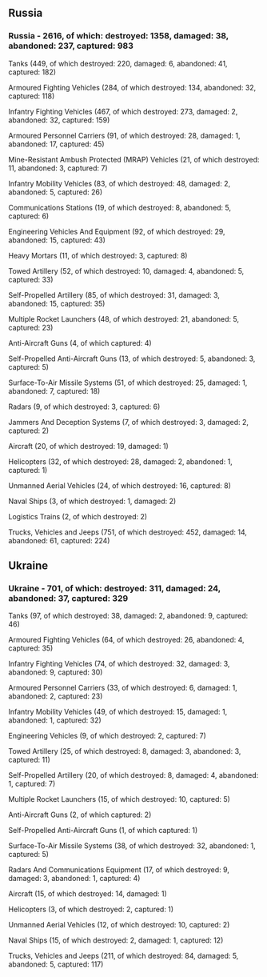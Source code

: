
 
 ## Russia
 
 ### Russia - 2616, of which: destroyed: 1358, damaged: 38, abandoned: 237, captured: 983

 

 

 Tanks (449, of which destroyed: 220, damaged: 6, abandoned: 41, captured: 182)

 Armoured Fighting Vehicles (284, of which destroyed: 134, abandoned: 32, captured: 118)

 Infantry Fighting Vehicles (467, of which destroyed: 273, damaged: 2, abandoned: 32, captured: 159)

 Armoured Personnel Carriers (91, of which destroyed: 28, damaged: 1, abandoned: 17, captured: 45)

 Mine-Resistant Ambush Protected (MRAP) Vehicles (21, of which destroyed: 11, abandoned: 3, captured: 7)

 Infantry Mobility Vehicles (83, of which destroyed: 48, damaged: 2, abandoned: 5, captured: 26)

 Communications Stations (19, of which destroyed: 8, abandoned: 5, captured: 6)

 Engineering Vehicles And Equipment (92, of which destroyed: 29, abandoned: 15, captured: 43)

 Heavy Mortars (11, of which destroyed: 3, captured: 8)

 Towed Artillery (52, of which destroyed: 10, damaged: 4, abandoned: 5, captured: 33)

 Self-Propelled Artillery (85, of which destroyed: 31, damaged: 3, abandoned: 15, captured: 35)

 Multiple Rocket Launchers (48, of which destroyed: 21, abandoned: 5, captured: 23)

 Anti-Aircraft Guns (4, of which captured: 4)

 Self-Propelled Anti-Aircraft Guns (13, of which destroyed: 5, abandoned: 3, captured: 5)

 Surface-To-Air Missile Systems (51, of which destroyed: 25, damaged: 1, abandoned: 7, captured: 18)

 Radars (9, of which destroyed: 3, captured: 6)

 Jammers And Deception Systems (7, of which destroyed: 3, damaged: 2, captured: 2)

 Aircraft (20, of which destroyed: 19, damaged: 1)

 Helicopters (32, of which destroyed: 28, damaged: 2, abandoned: 1, captured: 1)

 Unmanned Aerial Vehicles (24, of which destroyed: 16, captured: 8)

 Naval Ships (3, of which destroyed: 1, damaged: 2)

 Logistics Trains (2, of which destroyed: 2)

 Trucks, Vehicles and Jeeps (751, of which destroyed: 452, damaged: 14, abandoned: 61, captured: 224)

 
 
 ## Ukraine
 
 ### Ukraine - 701, of which: destroyed: 311, damaged: 24, abandoned: 37, captured: 329

 

 

 Tanks (97, of which destroyed: 38, damaged: 2, abandoned: 9, captured: 46)

 Armoured Fighting Vehicles (64, of which destroyed: 26, abandoned: 4, captured: 35)

 Infantry Fighting Vehicles (74, of which destroyed: 32, damaged: 3, abandoned: 9, captured: 30)

 Armoured Personnel Carriers (33, of which destroyed: 6, damaged: 1, abandoned: 2, captured: 23)

 Infantry Mobility Vehicles (49, of which destroyed: 15, damaged: 1, abandoned: 1, captured: 32)

 Engineering Vehicles (9, of which destroyed: 2, captured: 7)

 Towed Artillery (25, of which destroyed: 8, damaged: 3, abandoned: 3, captured: 11)

 Self-Propelled Artillery (20, of which destroyed: 8, damaged: 4, abandoned: 1, captured: 7)

 Multiple Rocket Launchers (15, of which destroyed: 10, captured: 5)

 Anti-Aircraft Guns (2, of which captured: 2)

 Self-Propelled Anti-Aircraft Guns (1, of which captured: 1)

 Surface-To-Air Missile Systems (38, of which destroyed: 32, abandoned: 1, captured: 5)

 

 

 Radars And Communications Equipment (17, of which destroyed: 9, damaged: 3, abandoned: 1, captured: 4)

 Aircraft (15, of which destroyed: 14, damaged: 1)

 Helicopters (3, of which destroyed: 2, captured: 1)

 Unmanned Aerial Vehicles (12, of which destroyed: 10, captured: 2)

 Naval Ships (15, of which destroyed: 2, damaged: 1, captured: 12)

 Trucks, Vehicles and Jeeps (211, of which destroyed: 84, damaged: 5, abandoned: 5, captured: 117)

